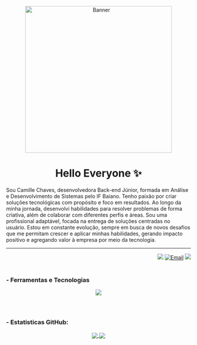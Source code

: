 
<div align="center">
<img alt="Banner" height="400px" src="https://i.pinimg.com/originals/12/0a/26/120a2646c7bcbee09943a1a3501e43ac.gif"/>

  
  # Hello Everyone ✨
</div>

Sou Camille Chaves, desenvolvedora Back-end Júnior, formada em Análise e Desenvolvimento de Sistemas pelo IF Baiano. Tenho paixão por criar soluções tecnológicas com propósito e foco em resultados. Ao longo da minha jornada, desenvolvi habilidades para resolver problemas de forma criativa, além de colaborar com diferentes perfis e áreas. Sou uma profissional adaptável, focada na entrega de soluções centradas no usuário. Estou em constante evolução, sempre em busca de novos desafios que me permitam crescer e aplicar minhas habilidades, gerando impacto positivo e agregando valor à empresa por meio da tecnologia.

---

<div align="right">
  <a href= "https://instagram.com/millyvasc" target="_blank"><img src="https://img.shields.io/badge/-Instagram-%23E4405F?style=for-the-badge&logo=instagram&logoColor=white" target="_blank"></a>
  <a href= "mailto:camillejaninecte@gmail.com" target="_blank"><img src="https://img.shields.io/badge/Gmail-D14836?style=for-the-badge&logo=gmail&logoColor=white" alt="Email"></a>
  <a href= "https://www.linkedin.com/in/millyvasc/" target="_blank"><img src="https://img.shields.io/badge/-LinkedIn-%230077B5?style=for-the-badge&logo=linkedin&logoColor=white" target="_blank"></a>
</div>


### <br> - Ferramentas e Tecnologias

<p align="center">
  <a href="https://skillicons.dev">
    <img src="https://skillicons.dev/icons?i=html,css,js,bootstrap,figma,py,django,php,laravel,c,java,eclipse,vscode,mysql,firebase,postgres,sqlite,docker,git,netlify,notion,windows" />
  </a>
</p>



### <br><br> - Estatisticas GitHub:
<div align="center">
  <a href="https://github.com/millyvasc">
  <img align="center" src="https://github-readme-stats.vercel.app/api?username=millyvsc&show_icons=true&theme=radical&include_all_commits=true&count_private=true"/>
  <img align="center" src="https://github-readme-stats.vercel.app/api/top-langs/?username=millyvsc&theme=radical&layout=compact&line_height=40&hide=css"/>
</div>

<!-- TOP repositorios?) -2 -->

 
